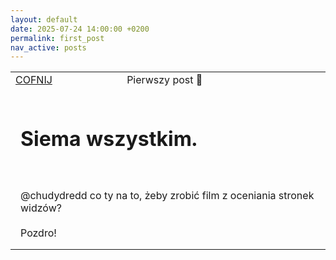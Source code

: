 ```yaml
---
layout: default
date: 2025-07-24 14:00:00 +0200
permalink: first_post
nav_active: posts
---
```


<div id="content">
    <table>
        <tr>
            <td><a href="/posts" id="back">COFNIJ</a></td><td>Pierwszy post 👾</td>
        </tr>
        <tr>
            <td colspan="2" style="padding: 1rem;">
                <h1>Siema wszystkim.</h1>
                <br><br>@chudydredd co ty na to, żeby zrobić film z oceniania stronek widzów?
                <br><br>Pozdro!
            </td>
        </tr>
    </table>
</div>